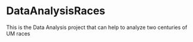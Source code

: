 # DataAnalysisRaces
This is the Data Analysis project that can help to analyze two centuries of UM races
